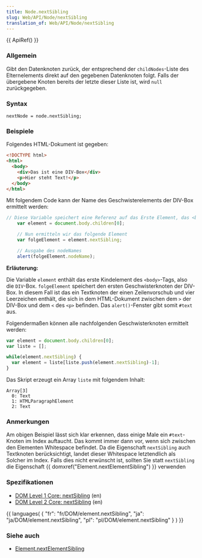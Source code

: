 ```yaml
---
title: Node.nextSibling
slug: Web/API/Node/nextSibling
translation_of: Web/API/Node/nextSibling
---
```

{{ ApiRef() }}

### Allgemein

Gibt den Datenknoten zurück, der entsprechend der `childNodes`-Liste des Elternelements direkt auf den gegebenen Datenknoten folgt. Falls der übergebene Knoten bereits der letzte dieser Liste ist, wird `null` zurückgegeben.

### Syntax

    nextNode = node.nextSibling;

### Beispiele

Folgendes HTML-Dokument ist gegeben:

```html
<!DOCTYPE html>
<html>
  <body>
    <div>Das ist eine DIV-Box</div>
    <p>Hier steht Text!</p>
  </body>
</html>
```

Mit folgendem Code kann der Name des Geschwisterelements der DIV-Box ermittelt werden:

```js
// Diese Variable speichert eine Referenz auf das Erste Element, das <body> enthält, also die DIV-Box
	var element = document.body.children[0];

	// Nun ermitteln wir das folgende Element
	var folgeElement = element.nextSibling;

	// Ausgabe des nodeNames
	alert(folgeElement.nodeName);
```

**Erläuterung:**

Die Variable `element` enthält das erste Kindelement des `<body>`-Tags, also die `DIV`-Box.
`folgeElement` speichert den ersten Geschwisterknoten der DIV-Box. In diesem Fall ist das ein Textknoten der einen Zeilenvorschub und vier Leerzeichen enthält, die sich in dem HTML-Dokument zwischen dem `>` der DIV-Box und dem `<` des `<p>` befinden. Das `alert()`-Fenster gibt somit `#text` aus.

Folgendermaßen können alle nachfolgenden Geschwisterknoten ermittelt werden:

```js
var element = document.body.children[0];
var liste = [];

while(element.nextSibling) {
  var element = liste[liste.push(element.nextSibling)-1];
}
```

Das Skript erzeugt ein Array `liste` mit folgendem Inhalt:

    Array[3]
      0: Text
      1: HTMLParagraphElement
      2: Text

### Anmerkungen

Am obigen Beispiel lässt sich klar erkennen, dass einige Male ein `#text`-Knoten im Index auftaucht. Das kommt immer dann vor, wenn sich zwischen den Elementen Whitespace befindet. Da die Eigenschaft `nextSibling` auch Textknoten berücksichtigt, landet dieser Whitespace letztendlich als Solcher im Index. Falls dies nicht erwünscht ist, sollten Sie statt `nextSibling` die Eigenschaft {{ domxref("Element.nextElementSibling") }} verwenden

### Spezifikationen

- [DOM Level 1 Core: nextSibling](http://www.w3.org/TR/REC-DOM-Level-1/level-one-core.html#attribute-nextSibling) (en)
- [DOM Level 2 Core: nextSibling](http://www.w3.org/TR/DOM-Level-2-Core/core.html#ID-6AC54C2F) (en)

{{ languages( { "fr": "fr/DOM/element.nextSibling", "ja": "ja/DOM/element.nextSibling", "pl": "pl/DOM/element.nextSibling" } ) }}

### Siehe auch

- [Element.nextElementSibling](/En/DOM/Element.nextElementSibling "En/DOM/Element.nextElementSibling")
